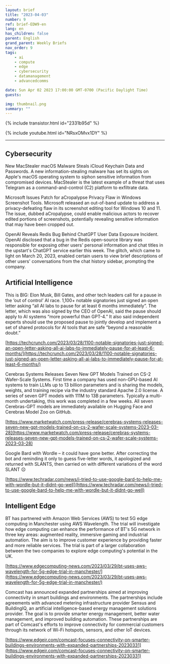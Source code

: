 ```yaml
---
layout: brief
title: "2023-04-03"
number: 9
ref: brief-EDW9-en
lang: en
has_children: false
parent: English
grand_parent: Weekly Briefs
nav_order: 9
tags:
    - ai
    - compute
    - edge
    - cybersecurity
    - datamanagement
    - advancedcomms

date: Sun Apr 02 2023 17:00:00 GMT-0700 (Pacific Daylight Time)
guests:

img: thumbnail.png
summary: ""
---
```


{% include transistor.html id="2331b95d" %}



{% include youtube.html id="NRsxOMvx1DY" %}

---

## Cybersecurity

New MacStealer macOS Malware Steals iCloud Keychain Data and Passwords. A new information-stealing malware has set its sights on Apple's macOS operating system to siphon sensitive information from compromised devices. MacStealer is the latest example of a threat that uses Telegram as a command-and-control (C2) platform to exfiltrate data.

Microsoft Issues Patch for aCropalypse Privacy Flaw in Windows Screenshot Tools. Microsoft released an out-of-band update to address a privacy-defeating flaw in its screenshot editing tool for Windows 10 and 11. The issue, dubbed aCropalypse, could enable malicious actors to recover edited portions of screenshots, potentially revealing sensitive information that may have been cropped out.

OpenAI Reveals Redis Bug Behind ChatGPT User Data Exposure Incident. OpenAI disclosed that a bug in the Redis open-source library was responsible for exposing other users' personal information and chat titles in the upstart's ChatGPT service earlier this week. The glitch, which came to light on March 20, 2023, enabled certain users to view brief descriptions of other users' conversations from the chat history sidebar, prompting the company.

## Artificial Intelligence

This is BIG: Elon Musk, Bill Gates, and other tech leaders call for a pause in the ‘out of control’ AI race. 1,100+ notable signatories just signed an open letter asking “all AI labs to pause for at least 6 months immediately”. The letter, which was also signed by the CEO of OpenAI, said the pause should apply to AI systems “more powerful than GPT-4.” It also said independent experts should use the proposed pause to jointly develop and implement a set of shared protocols for AI tools that are safe “beyond a reasonable doubt.”

[https://techcrunch.com/2023/03/28/1100-notable-signatories-just-signed-an-open-letter-asking-all-ai-labs-to-immediately-pause-for-at-least-6-months/](https://techcrunch.com/2023/03/28/1100-notable-signatories-just-signed-an-open-letter-asking-all-ai-labs-to-immediately-pause-for-at-least-6-months/)

Cerebras Systems Releases Seven New GPT Models Trained on CS-2 Wafer-Scale Systems. First time a company has used non-GPU-based AI systems to train LLMs up to 13 billion parameters and is sharing the models, weights, and training recipe via the industry standard Apache 2.0 license. 	A series of seven GPT models with 111M to 13B parameters. Typically a multi-month undertaking, this work was completed in a few weeks. All seven Cerebras-GPT models are immediately available on Hugging Face and Cerebras Model Zoo on GitHub.

[https://www.marketwatch.com/press-release/cerebras-systems-releases-seven-new-gpt-models-trained-on-cs-2-wafer-scale-systems-2023-03-28](https://www.marketwatch.com/press-release/cerebras-systems-releases-seven-new-gpt-models-trained-on-cs-2-wafer-scale-systems-2023-03-28)

Google Bard with Wordle – it could have gone better. After correcting the bot and reminding it only to guess five-letter words, it apologized and returned with SLANTS, then carried on with different variations of the word SLANT ☹

[https://www.techradar.com/news/i-tried-to-use-google-bard-to-help-me-with-wordle-but-it-didnt-go-well](https://www.techradar.com/news/i-tried-to-use-google-bard-to-help-me-with-wordle-but-it-didnt-go-well)

## Intelligent Edge

BT has partnered with Amazon Web Services (AWS) to test 5G edge computing in Manchester using AWS Wavelength. The trial will investigate how edge computing can enhance the performance of BT's 5G network in three key areas: augmented reality, immersive gaming and industrial automation. The aim is to improve customer experience by providing faster and more reliable services. The trial is part of a larger collaboration between the two companies to explore edge computing's potential in the UK.

[https://www.edgecomputing-news.com/2023/03/29/bt-uses-aws-wavelength-for-5g-edge-trial-in-manchester/](https://www.edgecomputing-news.com/2023/03/29/bt-uses-aws-wavelength-for-5g-edge-trial-in-manchester/)

Comcast has announced expanded partnerships aimed at improving connectivity in smart buildings and environments. The partnerships include agreements with advanced metering infrastructure provider Sensus and BuildingIQ, an artificial intelligence-based energy management solutions provider. The goal is to provide smarter energy management, better water management, and improved building automation. These partnerships are part of Comcast's efforts to improve connectivity for commercial customers through its network of Wi-Fi hotspots, sensors, and other IoT devices.

[https://www.edgeir.com/comcast-focuses-connectivity-on-smarter-buildings-environments-with-expanded-partnerships-20230331](https://www.edgeir.com/comcast-focuses-connectivity-on-smarter-buildings-environments-with-expanded-partnerships-20230331)



